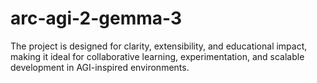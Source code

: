 # arc-agi-2-gemma-3
The project is designed for clarity, extensibility, and educational impact, making it ideal for collaborative learning, experimentation, and scalable development in AGI-inspired environments.
